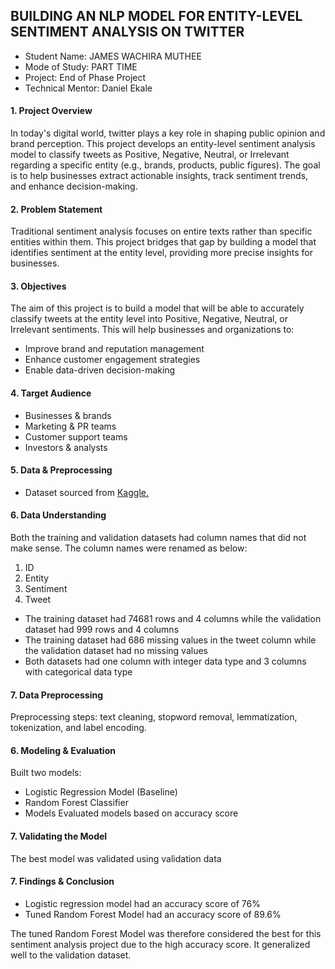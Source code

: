 ## BUILDING AN NLP MODEL FOR ENTITY-LEVEL SENTIMENT ANALYSIS ON TWITTER

* Student Name: JAMES WACHIRA MUTHEE
* Mode of Study: PART TIME
* Project: End of Phase Project
* Technical Mentor: Daniel Ekale

#### 1. Project Overview
In today's digital world, twitter plays a key role in shaping public opinion and brand perception. This project develops an entity-level sentiment analysis model to classify tweets as Positive, Negative, Neutral, or Irrelevant regarding a specific entity (e.g., brands, products, public figures). The goal is to help businesses extract actionable insights, track sentiment trends, and enhance decision-making.

#### 2. Problem Statement
Traditional sentiment analysis focuses on entire texts rather than specific entities within them. This project bridges that gap by building a model that identifies sentiment at the entity level, providing more precise insights for businesses.

#### 3. Objectives
The aim of this project is to build a model that will be able to accurately classify tweets at the entity level into Positive, Negative, Neutral, or Irrelevant sentiments. This will help businesses and organizations to:
* Improve brand and reputation management
* Enhance customer engagement strategies
* Enable data-driven decision-making
  
#### 4. Target Audience
* Businesses & brands
* Marketing & PR teams
* Customer support teams
* Investors & analysts
  
#### 5. Data & Preprocessing
* Dataset sourced from [Kaggle.](https://www.kaggle.com/datasets/jp797498e/twitter-entity-sentiment-analysis)

#### 6. Data Understanding
Both the training and validation datasets had column names that did not make sense. The column names were renamed as below:
1. ID
2. Entity
3. Sentiment
4. Tweet
* The training dataset had 74681 rows and 4 columns while the validation dataset had 999 rows and 4 columns
* The training dataset had 686 missing values in the tweet column while the validation dataset had no missing values
* Both datasets had one column with integer data type and 3 columns with categorical data type

#### 7. Data Preprocessing
Preprocessing steps: text cleaning, stopword removal, lemmatization, tokenization, and label encoding.
  
#### 6. Modeling & Evaluation
Built two models:
* Logistic Regression Model (Baseline)
* Random Forest Classifier
* Models Evaluated models based on accuracy score


#### 7. Validating the Model
The best model was validated using validation data 

#### 7. Findings & Conclusion
* Logistic regression model had an accuracy score of 76%
* Tuned Random Forest Model had an accuracy score of 89.6%
  
The tuned Random Forest Model was therefore considered the best for this sentiment analysis project due to the high accuracy score. It generalized well to the validation dataset. 
